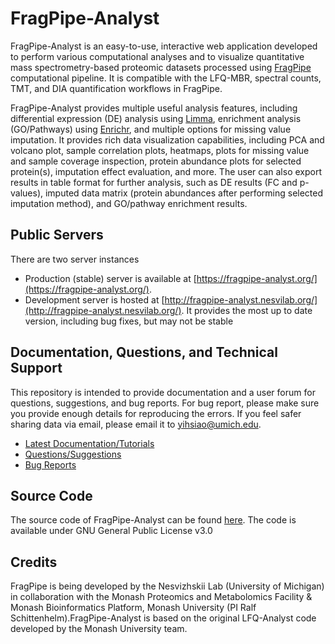 # FragPipe-Analyst

FragPipe-Analyst is an easy-to-use, interactive web application developed to perform various computational analyses and to visualize quantitative mass spectrometry-based proteomic datasets processed using [FragPipe](https://fragpipe.nesvilab.org/) computational pipeline. It is compatible with the LFQ-MBR, spectral counts, TMT, and DIA quantification workflows in FragPipe. 

FragPipe-Analyst provides multiple useful analysis features, including differential expression (DE) analysis using [Limma](https://bioconductor.org/packages/release/bioc/html/limma.html), enrichment analysis (GO/Pathways) using [Enrichr](https://maayanlab.cloud/Enrichr/), and multiple options for missing value imputation. It provides rich data visualization capabilities, including PCA and volcano plot, sample correlation plots, heatmaps, plots for missing value and sample coverage inspection, protein abundance plots for selected protein(s), imputation effect evaluation, and more. The user can also export results in table format for further analysis, such as DE results (FC and p-values), imputed data matrix (protein abundances after performing selected imputation method), and GO/pathway enrichment results.

## Public Servers
There are two server instances
- Production (stable) server is available at [https://fragpipe-analyst.org/](https://fragpipe-analyst.org/).
- Development server is hosted at [http://fragpipe-analyst.nesvilab.org/](http://fragpipe-analyst.nesvilab.org/). It provides the most up to date version, including bug fixes, but may not be stable 

## Documentation, Questions, and Technical Support 
This repository is intended to provide documentation and a user forum for questions, suggestions, and bug reports. For bug report, please make sure you provide enough details for reproducing the errors. If you feel safer sharing data via email, please email it to [yihsiao@umich.edu](yihsiao@umich.edu). 

- [Latest Documentation/Tutorials](https://github.com/MonashProteomics/FragPipe-Analyst/tree/main/docs)
- [Questions/Suggestions](https://github.com/Nesvilab/FragPipe-Analyst/discussions)
- [Bug Reports](https://github.com/Nesvilab/FragPipe-Analyst/issues)

## Source Code
The source code of FragPipe-Analyst can be found [here](https://github.com/MonashProteomics/FragPipe-Analyst).
The code is available under GNU General Public License v3.0

## Credits
FragPipe is being developed by the Nesvizhskii Lab (University of Michigan) in collaboration with the Monash Proteomics and Metabolomics Facility & Monash Bioinformatics Platform, Monash University (PI Ralf Schittenhelm).FragPipe-Analyst is based on the original LFQ-Analyst code developed by the Monash University team.   

